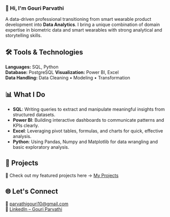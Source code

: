 ### 👋 Hi, I'm Gouri Parvathi

A data-driven professional transitioning from smart wearable product development into **Data Analytics**. I bring a unique combination of domain expertise in biometric data and smart wearables with strong analytical and storytelling skills.

## 🛠️ Tools & Technologies

**Languages:** SQL, Python  
**Database:** PostgreSQL
**Visualization:** Power BI, Excel  
**Data Handling:** Data Cleaning • Modeling • Transformation   


## 📊 What I Do

- **SQL**: Writing queries to extract and manipulate meaningful insights from structured datasets.  
- **Power BI**: Building interactive dashboards to communicate patterns and KPIs clearly.  
- **Excel**: Leveraging pivot tables, formulas, and charts for quick, effective analysis.  
- **Python**: Using Pandas, Numpy and Matplotlib for data wrangling and basic exploratory analysis.


## 📁 Projects

🔗 Check out my featured projects here → [My Projects](https://github.com/Gouriparvathi/Portfolio)


## 🌐 Let's Connect

📧 parvathigouri10@gmail.com  
🔗 [LinkedIn – Gouri Parvathi](https://www.linkedin.com/in/yourprofile) 

